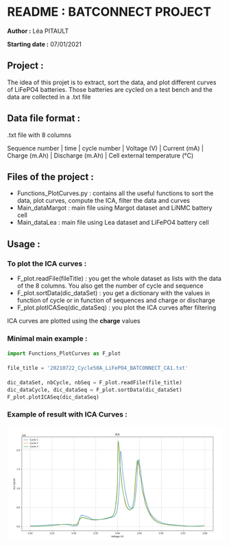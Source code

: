# README : BATCONNECT PROJECT
**Author :** Léa PITAULT

**Starting date :** 07/01/2021

## Project :
The idea of this projet is to extract, sort the data, and plot different curves of LiFePO4 batteries.
Those batteries are cycled on a test bench and the data are collected in a .txt file

## Data file format : 
.txt file with 8 columns

Sequence number | time | cycle number | Voltage (V) | Current (mA) | Charge (m.Ah) | Discharge (m.Ah) | Cell external temperature (°C)

## Files of the project : 
- Functions_PlotCurves.py : contains all the useful functions to sort the data, plot curves, compute the ICA, filter the data and curves
- Main_dataMargot : main file using Margot dataset and LiNMC battery cell
- Main_dataLea : main file using Lea dataset and LiFePO4 battery cell

## Usage :

### To plot the ICA curves :
 - F_plot.readFile(fileTitle) : you get the whole dataset as lists with the data of the 8 columns. You also get the number of cycle and sequence
 - F_plot.sortData(dic_dataSet) : you get a dictionary with the values in function of cycle or in function of sequences and charge or discharge
 - F_plot.plotICASeq(dic_dataSeq) : you plot the ICA curves after filtering

ICA curves are plotted using the **charge** values

### Minimal main example :
```python
import Functions_PlotCurves as F_plot

file_title = '20210722_Cycle50A_LiFePO4_BATCONNECT_CA1.txt'

dic_dataSet, nbCycle, nbSeq = F_plot.readFile(file_title)
dic_dataCycle, dic_dataSeq = F_plot.sortData(dic_dataSet)
F_plot.plotICASeq(dic_dataSeq)
```

### Example of result with ICA Curves :

![](ICACurves.png)